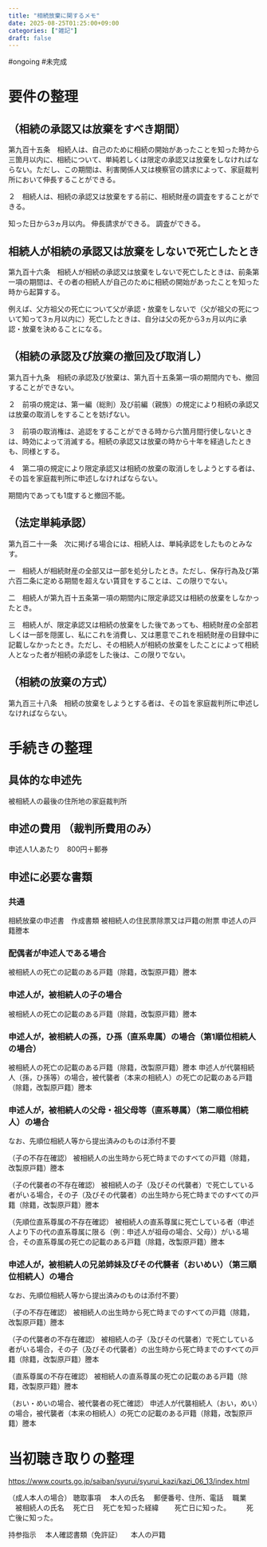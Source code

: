 ```yaml
---
title: "相続放棄に関するメモ"
date: 2025-08-25T01:25:00+09:00
categories: ["雑記"]
draft: false
---
```


#ongoing
#未完成

# 要件の整理

## （相続の承認又は放棄をすべき期間）

第九百十五条　相続人は、自己のために相続の開始があったことを知った時から三箇月以内に、相続について、単純若しくは限定の承認又は放棄をしなければならない。ただし、この期間は、利害関係人又は検察官の請求によって、家庭裁判所において伸長することができる。

２　相続人は、相続の承認又は放棄をする前に、相続財産の調査をすることができる。

知った日から3ヵ月以内。
伸長請求ができる。
調査ができる。

## 相続人が相続の承認又は放棄をしないで死亡したとき

第九百十六条　相続人が相続の承認又は放棄をしないで死亡したときは、前条第一項の期間は、その者の相続人が自己のために相続の開始があったことを知った時から起算する。

例えば、父方祖父の死亡について父が承認・放棄をしないで（父が祖父の死について知って3ヵ月以内に）死亡したときは、自分は父の死から3ヵ月以内に承認・放棄を決めることになる。

## （相続の承認及び放棄の撤回及び取消し）

第九百十九条　相続の承認及び放棄は、第九百十五条第一項の期間内でも、撤回することができない。

２　前項の規定は、第一編（総則）及び前編（親族）の規定により相続の承認又は放棄の取消しをすることを妨げない。

３　前項の取消権は、追認をすることができる時から六箇月間行使しないときは、時効によって消滅する。相続の承認又は放棄の時から十年を経過したときも、同様とする。

４　第二項の規定により限定承認又は相続の放棄の取消しをしようとする者は、その旨を家庭裁判所に申述しなければならない。

期間内であっても1度すると撤回不能。

## （法定単純承認）

第九百二十一条　次に掲げる場合には、相続人は、単純承認をしたものとみなす。

一　相続人が相続財産の全部又は一部を処分したとき。ただし、保存行為及び第六百二条に定める期間を超えない賃貸をすることは、この限りでない。

二　相続人が第九百十五条第一項の期間内に限定承認又は相続の放棄をしなかったとき。

三　相続人が、限定承認又は相続の放棄をした後であっても、相続財産の全部若しくは一部を隠匿し、私にこれを消費し、又は悪意でこれを相続財産の目録中に記載しなかったとき。ただし、その相続人が相続の放棄をしたことによって相続人となった者が相続の承認をした後は、この限りでない。

## （相続の放棄の方式）

第九百三十八条　相続の放棄をしようとする者は、その旨を家庭裁判所に申述しなければならない。

# 手続きの整理

## 具体的な申述先

被相続人の最後の住所地の家庭裁判所

## 申述の費用 （裁判所費用のみ）

申述人1人あたり　800円＋郵券

## 申述に必要な書類

### 共通

相続放棄の申述書　作成書類
被相続人の住民票除票又は戸籍の附票
申述人の戸籍謄本

### 配偶者が申述人である場合

被相続人の死亡の記載のある戸籍（除籍，改製原戸籍）謄本

### 申述人が，被相続人の子の場合

被相続人の死亡の記載のある戸籍（除籍，改製原戸籍）謄本

### 申述人が，被相続人の孫，ひ孫（直系卑属）の場合（第1順位相続人の場合）

被相続人の死亡の記載のある戸籍（除籍，改製原戸籍）謄本
申述人が代襲相続人（孫，ひ孫等）の場合，被代襲者（本来の相続人）の死亡の記載のある戸籍（除籍，改製原戸籍）謄本

### 申述人が，被相続人の父母・祖父母等（直系尊属）（第二順位相続人）の場合

なお、先順位相続人等から提出済みのものは添付不要

（子の不存在確認）
被相続人の出生時から死亡時までのすべての戸籍（除籍，改製原戸籍）謄本

（子の代襲者の不存在確認）
被相続人の子（及びその代襲者）で死亡している者がいる場合，その子（及びその代襲者）の出生時から死亡時までのすべての戸籍（除籍，改製原戸籍）謄本

（先順位直系尊属の不存在確認）
被相続人の直系尊属に死亡している者（申述人より下の代の直系尊属に限る（例：申述人が祖母の場合、父母））がいる場合，その直系尊属の死亡の記載のある戸籍（除籍，改製原戸籍）謄本

### 申述人が，被相続人の兄弟姉妹及びその代襲者（おいめい）（第三順位相続人）の場合

なお、先順位相続人等から提出済みのものは添付不要）

（子の不存在確認）
被相続人の出生時から死亡時までのすべての戸籍（除籍，改製原戸籍）謄本

（子の代襲者の不存在確認）
被相続人の子（及びその代襲者）で死亡している者がいる場合，その子（及びその代襲者）の出生時から死亡時までのすべての戸籍（除籍，改製原戸籍）謄本

（直系尊属の不存在確認）
被相続人の直系尊属の死亡の記載のある戸籍（除籍，改製原戸籍）謄本

（おい・めいの場合、被代襲者の死亡確認）
申述人が代襲相続人（おい，めい）の場合，被代襲者（本来の相続人）の死亡の記載のある戸籍（除籍，改製原戸籍）謄本

# 当初聴き取りの整理

https://www.courts.go.jp/saiban/syurui/syurui_kazi/kazi_06_13/index.html

（成人本人の場合）
聴取事項
　本人の氏名
　郵便番号、住所、電話
　職業
　被相続人の氏名
　死亡日
　死亡を知った経緯
　　死亡日に知った。
　　死亡後に知った。

持参指示
　本人確認書類（免許証）
　本人の戸籍
